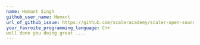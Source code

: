 ```yaml
---
name: Hemant Singh
github_user_name: Hemxnt
url_of_github_issue: https://github.com/scaleracademy/scaler-open-source-september-challenge/issues/928
your_favroite_programming_language: C++
well done you doing great .... 
---
```

